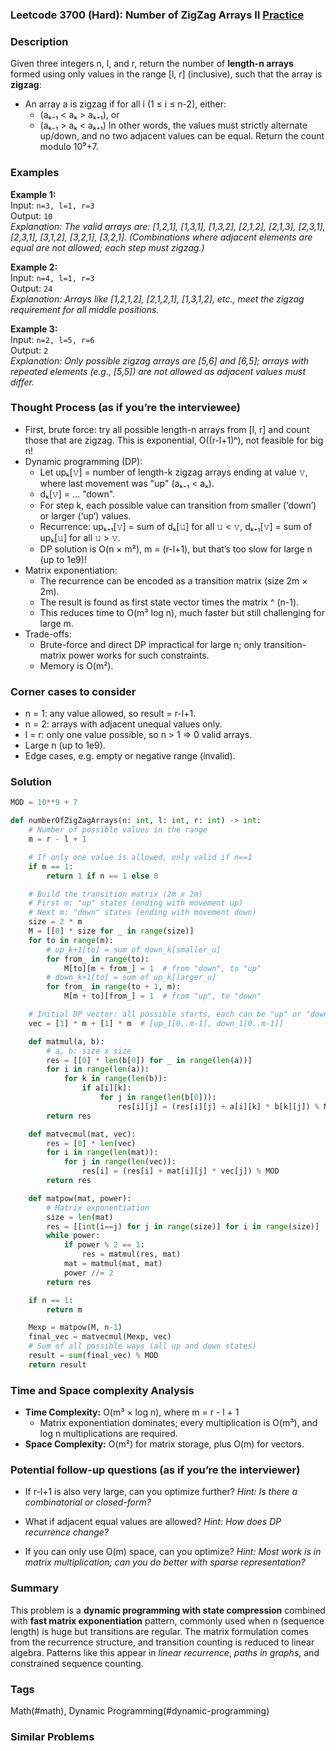 ### Leetcode 3700 (Hard): Number of ZigZag Arrays II [Practice](https://leetcode.com/problems/number-of-zigzag-arrays-ii)

### Description  
Given three integers n, l, and r, return the number of **length-n arrays** formed using only values in the range [l, r] (inclusive), such that the array is **zigzag**:
- An array a is zigzag if for all i (1 ≤ i ≤ n-2), either:
  - (aₖ₋₁ < aₖ > aₖ₊₁), or 
  - (aₖ₋₁ > aₖ < aₖ₊₁)
In other words, the values must strictly alternate up/down, and no two adjacent values can be equal.
Return the count modulo 10⁹+7.

### Examples  

**Example 1:**  
Input: `n=3, l=1, r=3`  
Output: `10`  
*Explanation: The valid arrays are: [1,2,1], [1,3,1], [1,3,2], [2,1,2], [2,1,3], [2,3,1], [2,3,1], [3,1,2], [3,2,1], [3,2,1]. (Combinations where adjacent elements are equal are not allowed; each step must zigzag.)*

**Example 2:**  
Input: `n=4, l=1, r=3`  
Output: `24`  
*Explanation: Arrays like [1,2,1,2], [2,1,2,1], [1,3,1,2], etc., meet the zigzag requirement for all middle positions.*

**Example 3:**  
Input: `n=2, l=5, r=6`  
Output: `2`  
*Explanation: Only possible zigzag arrays are [5,6] and [6,5]; arrays with repeated elements (e.g., [5,5]) are not allowed as adjacent values must differ.*

### Thought Process (as if you’re the interviewee)  
- First, brute force: try all possible length-n arrays from [l, r] and count those that are zigzag. This is exponential, O((r-l+1)ⁿ), not feasible for big n!
- Dynamic programming (DP): 
  - Let upₖ[𝚟] = number of length-k zigzag arrays ending at value 𝚟, where last movement was "up" (aₖ₋₁ < aₖ).
  - dₖ[𝚟] = ... "down".
  - For step k, each possible value can transition from smaller (‘down’) or larger (‘up’) values.
  - Recurrence: upₖ₊₁[𝚟] = sum of dₖ[𝚞] for all 𝚞 < 𝚟, dₖ₊₁[𝚟] = sum of upₖ[𝚞] for all 𝚞 > 𝚟.
  - DP solution is O(n × m²), m = (r-l+1), but that’s too slow for large n (up to 1e9)!
- Matrix exponentiation:
  - The recurrence can be encoded as a transition matrix (size 2m × 2m).
  - The result is found as first state vector times the matrix ^ (n-1).
  - This reduces time to O(m³ log n), much faster but still challenging for large m.
- Trade-offs: 
  - Brute-force and direct DP impractical for large n; only transition-matrix power works for such constraints.
  - Memory is O(m²).

### Corner cases to consider  
- n = 1: any value allowed, so result = r-l+1.
- n = 2: arrays with adjacent unequal values only.
- l = r: only one value possible, so n > 1 ⇒ 0 valid arrays.
- Large n (up to 1e9).
- Edge cases, e.g. empty or negative range (invalid).

### Solution

```python
MOD = 10**9 + 7

def numberOfZigZagArrays(n: int, l: int, r: int) -> int:
    # Number of possible values in the range
    m = r - l + 1

    # If only one value is allowed, only valid if n==1
    if m == 1:
        return 1 if n == 1 else 0

    # Build the transition matrix (2m x 2m)
    # First m: "up" states (ending with movement up)
    # Next m: "down" states (ending with movement down)
    size = 2 * m
    M = [[0] * size for _ in range(size)]
    for to in range(m):
        # up_k+1[to] = sum of down_k[smaller_u]
        for from_ in range(to):
            M[to][m + from_] = 1  # from "down", to "up"
        # down_k+1[to] = sum of up_k[larger_u]
        for from_ in range(to + 1, m):
            M[m + to][from_] = 1  # from "up", to "down"

    # Initial DP vector: all possible starts, each can be "up" or "down"
    vec = [1] * m + [1] * m  # [up_1[0..m-1], down_1[0..m-1]]

    def matmul(a, b):
        # a, b: size x size
        res = [[0] * len(b[0]) for _ in range(len(a))]
        for i in range(len(a)):
            for k in range(len(b)):
                if a[i][k]:
                    for j in range(len(b[0])):
                        res[i][j] = (res[i][j] + a[i][k] * b[k][j]) % MOD
        return res

    def matvecmul(mat, vec):
        res = [0] * len(vec)
        for i in range(len(mat)):
            for j in range(len(vec)):
                res[i] = (res[i] + mat[i][j] * vec[j]) % MOD
        return res

    def matpow(mat, power):
        # Matrix exponentiation
        size = len(mat)
        res = [[int(i==j) for j in range(size)] for i in range(size)]
        while power:
            if power % 2 == 1:
                res = matmul(res, mat)
            mat = matmul(mat, mat)
            power //= 2
        return res

    if n == 1:
        return m

    Mexp = matpow(M, n-1)
    final_vec = matvecmul(Mexp, vec)
    # Sum of all possible ways (all up and down states)
    result = sum(final_vec) % MOD
    return result

```

### Time and Space complexity Analysis  

- **Time Complexity:** O(m³ × log n), where m = r - l + 1
  - Matrix exponentiation dominates; every multiplication is O(m³), and log n multiplications are required.
- **Space Complexity:** O(m²) for matrix storage, plus O(m) for vectors.

### Potential follow-up questions (as if you’re the interviewer)  

- If r-l+1 is also very large, can you optimize further?
  *Hint: Is there a combinatorial or closed-form?*

- What if adjacent equal values are allowed?
  *Hint: How does DP recurrence change?*

- If you can only use O(m) space, can you optimize?
  *Hint: Most work is in matrix multiplication; can you do better with sparse representation?*

### Summary
This problem is a **dynamic programming with state compression** combined with **fast matrix exponentiation** pattern, commonly used when n (sequence length) is huge but transitions are regular. The matrix formulation comes from the recurrence structure, and transition counting is reduced to linear algebra. Patterns like this appear in *linear recurrence*, *paths in graphs*, and constrained sequence counting.

### Tags
Math(#math), Dynamic Programming(#dynamic-programming)

### Similar Problems
